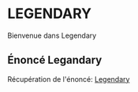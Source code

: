 # LEGENDARY
Bienvenue dans Legendary
## Énoncé Legandary  

Récupération de l'énoncé: [Legendary](https://github.com/AFCI-DWWM01-2023/LEGENDARY.git)  

